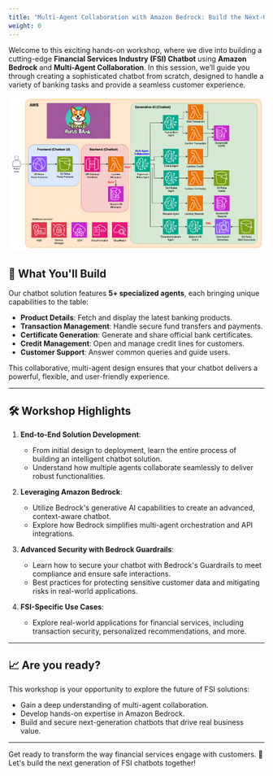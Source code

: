 ```yaml
---
title: "Multi-Agent Collaboration with Amazon Bedrock: Build the Next-Generation FSI Chatbot"
weight: 0
---
```


Welcome to this exciting hands-on workshop, where we dive into building a cutting-edge **Financial Services Industry (FSI) Chatbot** using **Amazon Bedrock** and **Multi-Agent Collaboration**. In this session, we’ll guide you through creating a sophisticated chatbot from scratch, designed to handle a variety of banking tasks and provide a seamless customer experience.

![Workshop Architecture](/static/multi-agent-chatbot-fsi-v1.png)

## 🌟 What You'll Build

Our chatbot solution features **5+ specialized agents**, each bringing unique capabilities to the table:

- **Product Details**: Fetch and display the latest banking products.
- **Transaction Management**: Handle secure fund transfers and payments.
- **Certificate Generation**: Generate and share official bank certificates.
- **Credit Management**: Open and manage credit lines for customers.
- **Customer Support**: Answer common queries and guide users.

This collaborative, multi-agent design ensures that your chatbot delivers a powerful, flexible, and user-friendly experience.

---

## 🛠️ Workshop Highlights

1. **End-to-End Solution Development**:

   - From initial design to deployment, learn the entire process of building an intelligent chatbot solution.
   - Understand how multiple agents collaborate seamlessly to deliver robust functionalities.

2. **Leveraging Amazon Bedrock**:

   - Utilize Bedrock's generative AI capabilities to create an advanced, context-aware chatbot.
   - Explore how Bedrock simplifies multi-agent orchestration and API integrations.

3. **Advanced Security with Bedrock Guardrails**:

   - Learn how to secure your chatbot with Bedrock's Guardrails to meet compliance and ensure safe interactions.
   - Best practices for protecting sensitive customer data and mitigating risks in real-world applications.

4. **FSI-Specific Use Cases**:
   - Explore real-world applications for financial services, including transaction security, personalized recommendations, and more.

---

## 📈 Are you ready?

This workshop is your opportunity to explore the future of FSI solutions:

- Gain a deep understanding of multi-agent collaboration.
- Develop hands-on expertise in Amazon Bedrock.
- Build and secure next-generation chatbots that drive real business value.

---

Get ready to transform the way financial services engage with customers. 🚀 Let's build the next generation of FSI chatbots together!
